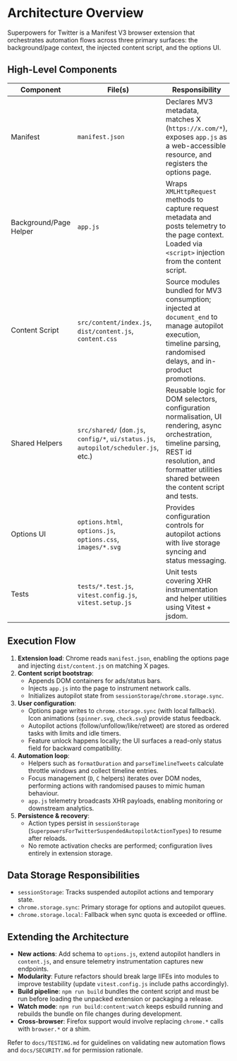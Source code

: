 # Architecture Overview

Superpowers for Twitter is a Manifest V3 browser extension that orchestrates automation flows across three primary surfaces: the background/page context, the injected content script, and the options UI.

## High-Level Components

| Component | File(s) | Responsibility |
|-----------|---------|----------------|
| Manifest | `manifest.json` | Declares MV3 metadata, matches X (`https://x.com/*`), exposes `app.js` as a web-accessible resource, and registers the options page. |
| Background/Page Helper | `app.js` | Wraps `XMLHttpRequest` methods to capture request metadata and posts telemetry to the page context. Loaded via `<script>` injection from the content script. |
| Content Script | `src/content/index.js`, `dist/content.js`, `content.css` | Source modules bundled for MV3 consumption; injected at `document_end` to manage autopilot execution, timeline parsing, randomised delays, and in-product promotions. |
| Shared Helpers | `src/shared/` (`dom.js`, `config/*`, `ui/status.js`, `autopilot/scheduler.js`, etc.) | Reusable logic for DOM selectors, configuration normalisation, UI rendering, async orchestration, timeline parsing, REST id resolution, and formatter utilities shared between the content script and tests. |
| Options UI | `options.html`, `options.js`, `options.css`, `images/*.svg` | Provides configuration controls for autopilot actions with live storage syncing and status messaging. |
| Tests | `tests/*.test.js`, `vitest.config.js`, `vitest.setup.js` | Unit tests covering XHR instrumentation and helper utilities using Vitest + jsdom. |

## Execution Flow
1. **Extension load**: Chrome reads `manifest.json`, enabling the options page and injecting `dist/content.js` on matching X pages.
2. **Content script bootstrap**:
   - Appends DOM containers for ads/status bars.
   - Injects `app.js` into the page to instrument network calls.
   - Initializes autopilot state from `sessionStorage`/`chrome.storage.sync`.
3. **User configuration**:
   - Options page writes to `chrome.storage.sync` (with local fallback). Icon animations (`spinner.svg`, `check.svg`) provide status feedback.
   - Autopilot actions (follow/unfollow/like/retweet) are stored as ordered tasks with limits and idle timers.
   - Feature unlock happens locally; the UI surfaces a read-only status field for backward compatibility.
4. **Automation loop**:
   - Helpers such as `formatDuration` and `parseTimelineTweets` calculate throttle windows and collect timeline entries.
   - Focus management (`D`, `C` helpers) iterates over DOM nodes, performing actions with randomised pauses to mimic human behaviour.
   - `app.js` telemetry broadcasts XHR payloads, enabling monitoring or downstream analytics.
5. **Persistence & recovery**:
   - Action types persist in `sessionStorage` (`SuperpowersForTwitterSuspendedAutopilotActionTypes`) to resume after reloads.
   - No remote activation checks are performed; configuration lives entirely in extension storage.

## Data Storage Responsibilities
- `sessionStorage`: Tracks suspended autopilot actions and temporary state.
- `chrome.storage.sync`: Primary storage for options and autopilot queues.
- `chrome.storage.local`: Fallback when sync quota is exceeded or offline.

## Extending the Architecture
- **New actions**: Add schema to `options.js`, extend autopilot handlers in `content.js`, and ensure telemetry instrumentation captures new endpoints.
- **Modularity**: Future refactors should break large IIFEs into modules to improve testability (update `vitest.config.js` include paths accordingly).
- **Build pipeline**: `npm run build` bundles the content script and must be run before loading the unpacked extension or packaging a release.
- **Watch mode**: `npm run build:content:watch` keeps esbuild running and rebuilds the bundle on file changes during development.
- **Cross-browser**: Firefox support would involve replacing `chrome.*` calls with `browser.*` or a shim.

Refer to `docs/TESTING.md` for guidelines on validating new automation flows and `docs/SECURITY.md` for permission rationale.
